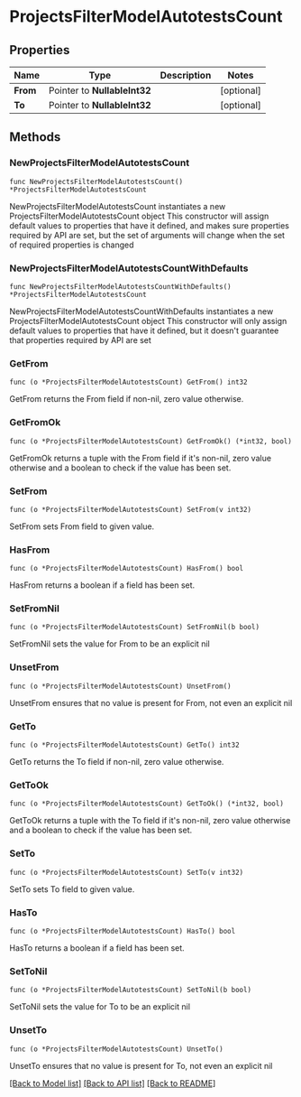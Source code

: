 # ProjectsFilterModelAutotestsCount

## Properties

Name | Type | Description | Notes
------------ | ------------- | ------------- | -------------
**From** | Pointer to **NullableInt32** |  | [optional] 
**To** | Pointer to **NullableInt32** |  | [optional] 

## Methods

### NewProjectsFilterModelAutotestsCount

`func NewProjectsFilterModelAutotestsCount() *ProjectsFilterModelAutotestsCount`

NewProjectsFilterModelAutotestsCount instantiates a new ProjectsFilterModelAutotestsCount object
This constructor will assign default values to properties that have it defined,
and makes sure properties required by API are set, but the set of arguments
will change when the set of required properties is changed

### NewProjectsFilterModelAutotestsCountWithDefaults

`func NewProjectsFilterModelAutotestsCountWithDefaults() *ProjectsFilterModelAutotestsCount`

NewProjectsFilterModelAutotestsCountWithDefaults instantiates a new ProjectsFilterModelAutotestsCount object
This constructor will only assign default values to properties that have it defined,
but it doesn't guarantee that properties required by API are set

### GetFrom

`func (o *ProjectsFilterModelAutotestsCount) GetFrom() int32`

GetFrom returns the From field if non-nil, zero value otherwise.

### GetFromOk

`func (o *ProjectsFilterModelAutotestsCount) GetFromOk() (*int32, bool)`

GetFromOk returns a tuple with the From field if it's non-nil, zero value otherwise
and a boolean to check if the value has been set.

### SetFrom

`func (o *ProjectsFilterModelAutotestsCount) SetFrom(v int32)`

SetFrom sets From field to given value.

### HasFrom

`func (o *ProjectsFilterModelAutotestsCount) HasFrom() bool`

HasFrom returns a boolean if a field has been set.

### SetFromNil

`func (o *ProjectsFilterModelAutotestsCount) SetFromNil(b bool)`

 SetFromNil sets the value for From to be an explicit nil

### UnsetFrom
`func (o *ProjectsFilterModelAutotestsCount) UnsetFrom()`

UnsetFrom ensures that no value is present for From, not even an explicit nil
### GetTo

`func (o *ProjectsFilterModelAutotestsCount) GetTo() int32`

GetTo returns the To field if non-nil, zero value otherwise.

### GetToOk

`func (o *ProjectsFilterModelAutotestsCount) GetToOk() (*int32, bool)`

GetToOk returns a tuple with the To field if it's non-nil, zero value otherwise
and a boolean to check if the value has been set.

### SetTo

`func (o *ProjectsFilterModelAutotestsCount) SetTo(v int32)`

SetTo sets To field to given value.

### HasTo

`func (o *ProjectsFilterModelAutotestsCount) HasTo() bool`

HasTo returns a boolean if a field has been set.

### SetToNil

`func (o *ProjectsFilterModelAutotestsCount) SetToNil(b bool)`

 SetToNil sets the value for To to be an explicit nil

### UnsetTo
`func (o *ProjectsFilterModelAutotestsCount) UnsetTo()`

UnsetTo ensures that no value is present for To, not even an explicit nil

[[Back to Model list]](../README.md#documentation-for-models) [[Back to API list]](../README.md#documentation-for-api-endpoints) [[Back to README]](../README.md)


